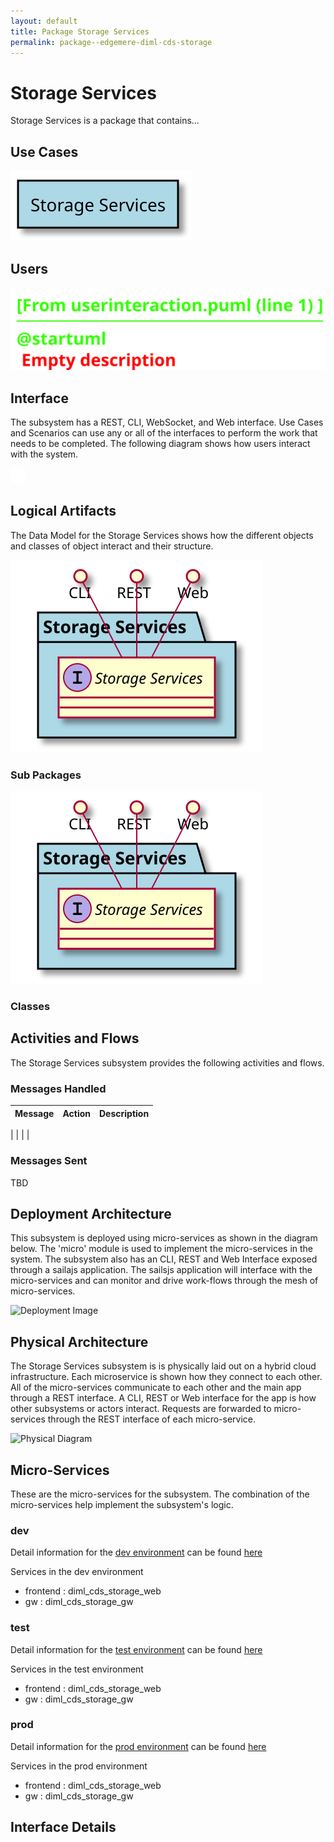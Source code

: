```yaml
---
layout: default
title: Package Storage Services
permalink: package--edgemere-diml-cds-storage
---
```

# Storage Services

Storage Services is a package that contains...



## Use Cases



![UseCase Diagram](./usecases.svg)

## Users


![User Interaction](./userinteraction.svg)

## Interface
The subsystem has a REST, CLI, WebSocket, and Web interface. Use Cases and Scenarios can use any or all
of the interfaces to perform the work that needs to be completed. The following  diagram shows how
users interact with the system.

![Scenario Mappings Diagram](./scenariomapping.svg)



## Logical Artifacts
The Data Model for the  Storage Services shows how the different objects and classes of object interact
and their structure.

![Sub Package Diagram](./subpackage.svg)

### Sub Packages



![Logical Diagram](./logical.svg)

### Classes



## Activities and Flows
The Storage Services subsystem provides the following activities and flows.

### Messages Handled
| Message | Action | Description |
|---|---|---|

|    |    |    |

### Messages Sent

TBD

## Deployment Architecture

This subsystem is deployed using micro-services as shown in the diagram below. The 'micro' module is
used to implement the micro-services in the system.
The subsystem also has an CLI, REST and Web Interface exposed through a sailajs application. The sailsjs
application will interface with the micro-services and can monitor and drive work-flows through the mesh of
micro-services.

![Deployment Image](./deployment.svg)

## Physical Architecture

The Storage Services subsystem is is physically laid out on a hybrid cloud infrastructure. Each microservice is shown
how they connect to each other. All of the micro-services communicate to each other and the main app through a
REST interface. A CLI, REST or Web interface for the app is how other subsystems or actors interact. Requests are
forwarded to micro-services through the REST interface of each micro-service.

![Physical Diagram](./physical.svg)

## Micro-Services
These are the micro-services for the subsystem. The combination of the micro-services help implement
the subsystem's logic.

### dev
Detail information for the [dev environment](environment--edgemere-diml-cds-storage-dev)
can be found [here](environment--edgemere-diml-cds-storage-dev)

Services in the dev environment

* frontend : diml_cds_storage_web
* gw : diml_cds_storage_gw

### test
Detail information for the [test environment](environment--edgemere-diml-cds-storage-test)
can be found [here](environment--edgemere-diml-cds-storage-test)

Services in the test environment

* frontend : diml_cds_storage_web
* gw : diml_cds_storage_gw

### prod
Detail information for the [prod environment](environment--edgemere-diml-cds-storage-prod)
can be found [here](environment--edgemere-diml-cds-storage-prod)

Services in the prod environment

* frontend : diml_cds_storage_web
* gw : diml_cds_storage_gw


## Interface Details


